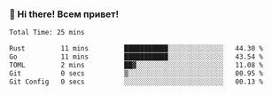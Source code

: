 ### 👋 Hi there! Всем привет!
<!--START_SECTION:waka-->

```txt
Total Time: 25 mins

Rust         11 mins         ███████████░░░░░░░░░░░░░░   44.30 %
Go           11 mins         ███████████░░░░░░░░░░░░░░   43.54 %
TOML         2 mins          ██▓░░░░░░░░░░░░░░░░░░░░░░   11.08 %
Git          0 secs          ▒░░░░░░░░░░░░░░░░░░░░░░░░   00.95 %
Git Config   0 secs          ░░░░░░░░░░░░░░░░░░░░░░░░░   00.13 %
```

<!--END_SECTION:waka-->

<!--
**urdekcah/urdekcah** is a ✨ _special_ ✨ repository because its `README.md` (this file) appears on your GitHub profile.

Here are some ideas to get you started:

- 🔭 I’m currently working on ...
- 🌱 I’m currently learning ...
- 👯 I’m looking to collaborate on ...
- 🤔 I’m looking for help with ...
- 💬 Ask me about ...
- 📫 How to reach me: ...
- 😄 Pronouns: ...
- ⚡ Fun fact: ...
-->
